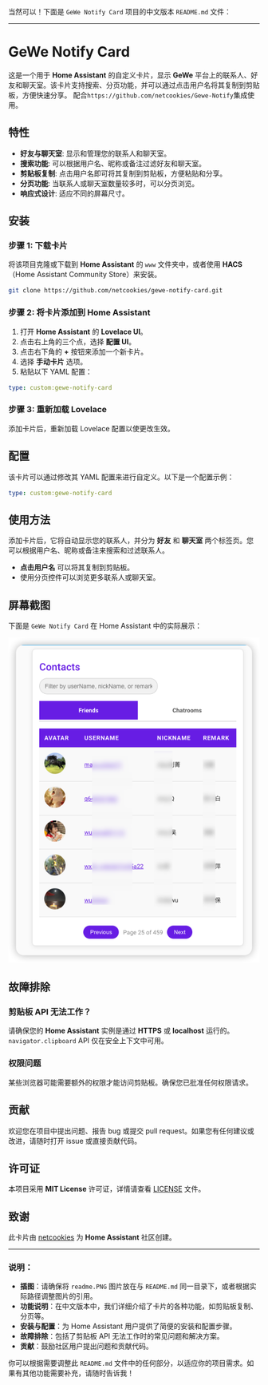  
当然可以！下面是 `GeWe Notify Card` 项目的中文版本 `README.md` 文件：

---

# GeWe Notify Card

这是一个用于 **Home Assistant** 的自定义卡片，显示 **GeWe** 平台上的联系人、好友和聊天室。该卡片支持搜索、分页功能，并可以通过点击用户名将其复制到剪贴板，方便快速分享。
配合`https://github.com/netcookies/Gewe-Notify`集成使用。

## 特性

- **好友与聊天室**: 显示和管理您的联系人和聊天室。
- **搜索功能**: 可以根据用户名、昵称或备注过滤好友和聊天室。
- **剪贴板复制**: 点击用户名即可将其复制到剪贴板，方便粘贴和分享。
- **分页功能**: 当联系人或聊天室数量较多时，可以分页浏览。
- **响应式设计**: 适应不同的屏幕尺寸。

## 安装

### 步骤 1: 下载卡片

将该项目克隆或下载到 **Home Assistant** 的 `www` 文件夹中，或者使用 **HACS**（Home Assistant Community Store）来安装。

```bash
git clone https://github.com/netcookies/gewe-notify-card.git
```

### 步骤 2: 将卡片添加到 Home Assistant

1. 打开 **Home Assistant** 的 **Lovelace UI**。
2. 点击右上角的三个点，选择 **配置 UI**。
3. 点击右下角的 **+** 按钮来添加一个新卡片。
4. 选择 **手动卡片** 选项。
5. 粘贴以下 YAML 配置：

```yaml
type: custom:gewe-notify-card
```

### 步骤 3: 重新加载 Lovelace

添加卡片后，重新加载 Lovelace 配置以使更改生效。

## 配置

该卡片可以通过修改其 YAML 配置来进行自定义。以下是一个配置示例：

```yaml
type: custom:gewe-notify-card
```

## 使用方法

添加卡片后，它将自动显示您的联系人，并分为 **好友** 和 **聊天室** 两个标签页。您可以根据用户名、昵称或备注来搜索和过滤联系人。

- **点击用户名** 可以将其复制到剪贴板。
- 使用分页控件可以浏览更多联系人或聊天室。

## 屏幕截图

下面是 `GeWe Notify Card` 在 Home Assistant 中的实际展示：

![GeWe Notify Card](readme.PNG?raw=true)

## 故障排除

### 剪贴板 API 无法工作？

请确保您的 **Home Assistant** 实例是通过 **HTTPS** 或 **localhost** 运行的。`navigator.clipboard` API 仅在安全上下文中可用。

### 权限问题

某些浏览器可能需要额外的权限才能访问剪贴板。确保您已批准任何权限请求。

## 贡献

欢迎您在项目中提出问题、报告 bug 或提交 pull request。如果您有任何建议或改进，请随时打开 issue 或直接贡献代码。

## 许可证

本项目采用 **MIT License** 许可证，详情请查看 [LICENSE](LICENSE) 文件。

## 致谢

此卡片由 [netcookies](https://github.com/netcookies) 为 **Home Assistant** 社区创建。

---

### 说明：
- **插图**：请确保将 `readme.PNG` 图片放在与 `README.md` 同一目录下，或者根据实际路径调整图片的引用。
- **功能说明**：在中文版本中，我们详细介绍了卡片的各种功能，如剪贴板复制、分页等。
- **安装与配置**：为 Home Assistant 用户提供了简便的安装和配置步骤。
- **故障排除**：包括了剪贴板 API 无法工作时的常见问题和解决方案。
- **贡献**：鼓励社区用户提出问题和贡献代码。

你可以根据需要调整此 `README.md` 文件中的任何部分，以适应你的项目需求。如果有其他功能需要补充，请随时告诉我！
